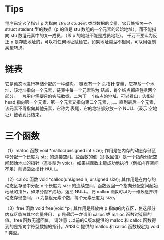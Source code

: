 #  Tips

程序已定义了指针 p 为指向 struct student 类型数据的变量，它只能指向一个 struct student 型的数据（p 
的值是 stu 数组的一个元素的起始地址），而不能指向 stu 数组元素中的某一成员，（即 p 的地址不能是成员地址）。
千万不要认为反正 p 是存放地址的，可以将任何地址赋给它。如果地址类型不相同，可以用强制类型转换。

# 链表
它是动态地进行存储分配的一种结构。
链表有一个 头指针 变量，它存放一个地址，该地址指向一个元素，链表中每一个元素称为 
结点，每个结点都应包括两个部分，一为用户需要用的实际数据，二为下一个结点的地址。可以看出，头指针 head 
指向第一个元素，第一个元素又指向第二个元素，。。。。直到最后一个元素，该元素不再指向其他元素，它称为 
表尾，它的地址部分放一个 NULL（表示 空地址）链表到此结束。

# 三个函数
（1）malloc 函数
void *malloc(unsigned int size);
作用是在内存的动态存储区中分配一个长度为 size 
的连接空间。些函数的值（即返回值）是一个指向分配空间起始地址的指针（基类型为 
void）。如果些函数未能成功地执行（例如内存空间不足）则返回空指针 NULL。

（2）calloc 函数
void *calloc(unsigned n, unsigned size);
其作用是在内存的动态区存储中分配 n 个长度为 size 
的连续空间。函数返回一个指向分配空间起始地址的指针，如果分配不成功，返回 NULL。 用 calloc 
函数可以为一维数组开辟动态存储空间， n 为数组元素个数，每个元素长度为 size。

（3）free 函数
void free(void *p);
其作用是释放由 p 指向的内存区，使这部分内存区能被其它变量使用， p 是最后一次调用 calloc 或 malloc 
函数时返回的值。free 函数无返回值。 请注意：以前的C版本提供的 malloc 和 calloc 
函数得到的是指向字符型数据的指针。ANSI C 提供的 malloc 和 calloc 函数规定为 void * 类型。
